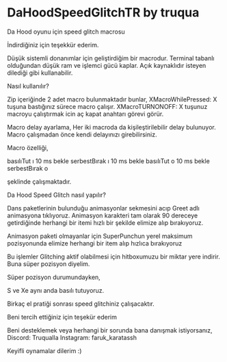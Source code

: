 # DaHoodSpeedGlitchTR by truqua 
Da Hood oyunu için speed glitch macrosu 

İndirdiğiniz için teşekkür ederim.

Düşük sistemli donanımlar için geliştirdiğim bir macrodur. Terminal tabanlı olduğundan düşük ram ve işlemci gücü kaplar.
Açık kaynaklıdır isteyen dilediği gibi kullanabilir.

Nasıl kullanılır?

Zip içeriğinde 2 adet macro bulunmaktadır bunlar,
 XMacroWhilePressed: X tuşuna bastığınız sürece macro çalışır.
 XMacroTURNONOFF: X tuşunuz macroyu çalıştırmak icin aç kapat anahtarı görevi görür.

 Macro delay ayarlama,
 Her iki macroda da kişileştirilebilir delay bulunuyor. Macro çalışmadan önce kendi delayınızı girebilirsiniz. 

Macro özelliği,

basılıTut ı
10 ms bekle
serbestBırak ı
10 ms bekle
basılıTut o
10 ms bekle
serbestBırak o

şeklinde çalışmaktadır.


Da Hood Speed Glitch nasıl yapılır?

Dans paketlerinin bulunduğu animasyonlar sekmesini acıp Greet adlı animasyona tıklıyoruz. Animasyon karakteri tam olarak 90 dereceye getirdiğinde herhangi bir itemi hızlı bir şekilde elimize alıp bırakıyoruz.

Animasyon paketi olmayanlar için SuperPunchun yerel maksimum pozisyonunda elimize herhangi bir item alıp hızlıca bırakıyoruz

Bu işlemler Glitching aktif olabilmesi için hitboxumuzu bir miktar yere indirir. Buna süper pozisyon diyelim.

Süper pozisyon durumundayken,

S ve Xe aynı anda basılı tutuyoruz.


Birkaç el pratiği sonrası speed glitchiniz çalışacaktır.

Beni tercih ettiğiniz için teşekür ederim

Beni desteklemek veya herhangi bir sorunda bana danışmak istiyorsanız,
Discord: Truqualla
Instagram: faruk_karatassh

Keyifli oynamalar dilerim :)

 
 
